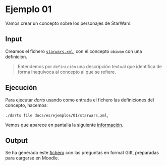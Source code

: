 
# Ejemplo 01

Vamos crear un concepto sobre los personajes de StarWars.

## Input

Creamos el fichero [`starwars.xml`](./starwars.xml),
con el concepto `obiwan` con una definición.

> Entendemos por `definición` una descripción textual que identifica de
forma inequívoca al concepto al que se refiere.

## Ejecución

Para ejecutar *darts* usando como entrada el fichero las definiciones del concepto,
hacemos:

`./darts file docs/es/ejemplos/01/starwars.xml`,

Vemos que aparece en pantalla la siguiente [información](./starwars-log.txt).

## Output

Se ha generado este [fichero](./starwars-gift.txt) con las preguntas en
format Gift, preparadas para cargarse en Moodle.
